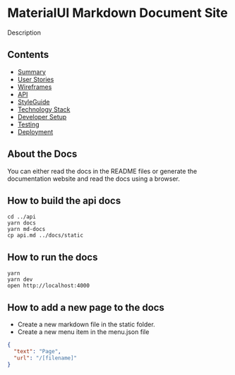 # MaterialUI Markdown Document Site

Description

## Contents

* [Summary](static/summary.md)
* [User Stories](static/stories.md)
* [Wireframes](static/wireframes.md)
* [API](static/api.md)
* [StyleGuide](static/styleguide.md)
* [Technology Stack](static/stack.md)
* [Developer Setup](static/dev.md)
* [Testing](static/test.md)
* [Deployment](static/deploy.md)

## About the Docs

You can either read the docs in the README files or generate the documentation
website and read the docs using a browser.

## How to build the api docs

```
cd ../api
yarn docs
yarn md-docs
cp api.md ../docs/static
```

## How to run the docs

```
yarn
yarn dev
open http://localhost:4000
```

## How to add a new page to the docs

* Create a new markdown file in the static folder.
* Create a new menu item in the menu.json file

```json
{
  "text": "Page",
  "url": "/[filename]"
}
```
